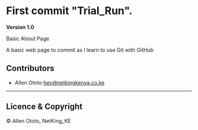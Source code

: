 # First commit "Trial_Run".

**Version 1.0**

Basic About Page

A basic web page to commit as I learn to use Git with GitHub

## Contributors

- Allen Ototo <hey@netkingkenya.co.ke>

---

## Licence & Copyright

© Allen Ototo, NetKing_KE